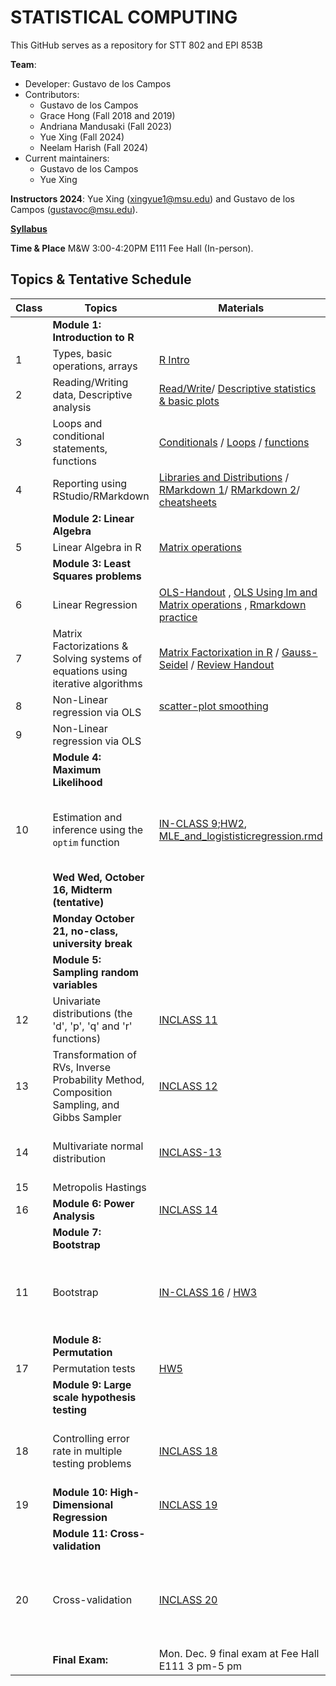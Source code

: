 # STATISTICAL COMPUTING


This GitHub serves as a repository for STT 802 and EPI 853B

**Team**:
  - Developer: Gustavo de los Campos
  - Contributors:
    - Gustavo de los Campos 
    - Grace Hong (Fall 2018 and 2019)
    - Andriana Mandusaki (Fall 2023)
    - Yue Xing (Fall 2024)
    - Neelam Harish (Fall 2024)
  - Current maintainers:
    - Gustavo de los Campos
    - Yue Xing

    
**Instructors 2024**:  Yue Xing (xingyue1@msu.edu) and Gustavo de los Campos (gustavoc@msu.edu).

**[Syllabus](https://www.dropbox.com/scl/fi/lw78dsrbs00xj0ztnw8hd/STT802_EPI853B-Syllabus-Fall-2024.pdf?rlkey=vnqe36czlz85drfiujeal097l&st=5rlc00xt&dl=0)**

**Time & Place** M&W 3:00-4:20PM E111 Fee Hall (In-person). 

## Topics & Tentative Schedule



|Class | Topics | Materials| In-class | Homework|
|----|----|----|---|---|
|  | **Module 1: Introduction to R** | | |
|1|Types, basic operations, arrays|[R Intro](https://github.com/gdlc/STAT_COMP/blob/master/HANDOUTS/RIntro.md)| [IN-CLASS 1](https://github.com/gdlc/STAT_COMP/blob/master/INCLASS/INCLASS_1.md)| |
|2|Reading/Writing data, Descriptive analysis|[Read/Write](https://github.com/gdlc/STAT_COMP/blob/master/HANDOUTS/RIntro.md#read-write)/ [Descriptive statistics & basic plots](https://github.com/gdlc/STAT_COMP/blob/master/HANDOUTS/RIntro.md#descriptives) | [IN-CLASS 2](https://github.com/gdlc/STAT_COMP/blob/master/INCLASS/INCLASS_2.md)| |
|3|Loops and conditional statements, functions|[Conditionals](https://github.com/QuantGen/RIntro#conditionals) / [Loops](https://github.com/gdlc/STAT_COMP/blob/master/HANDOUTS/RIntro.md#loops) / [functions](https://github.com/gdlc/STAT_COMP/blob/master/HANDOUTS/RIntro.md#functions)|[IN-CLASS 3](https://github.com/gdlc/STAT_COMP/blob/master/INCLASS/INCLASS_3.md)| |
|4|Reporting using RStudio/RMarkdown| [Libraries and Distributions](https://github.com/gdlc/STAT_COMP/blob/master/HANDOUTS/RIntro.md#libraries) / [RMarkdown 1](https://rmarkdown.rstudio.com/lesson-1.html)/ [RMarkdown 2](https://github.com/gdlc/STAT_COMP/blob/master/HANDOUTS/RMarkdown_for_beginners.Rmd)/ [cheatsheets](https://rmarkdown.rstudio.com/lesson-15.html) || |
| | **Module 2: Linear Algebra** | | | |
|5|Linear Algebra in R |[Matrix operations](https://github.com/gdlc/STAT_COMP/blob/master/HANDOUTS/LinearAlgebra.md)|[INCLASS 4](https://github.com/gdlc/STAT_COMP/blob/master/INCLASS/INCLASS_4.md) |
| | **Module 3: Least Squares problems** || |
|6|Linear Regression| [OLS-Handout](https://github.com/gdlc/STAT_COMP/blob/master/HANDOUTS/OLS.pdf) , [OLS Using lm and Matrix operations](https://github.com/gdlc/STAT_COMP/blob/master/HANDOUTS/OLS.md) , [Rmarkdown practice](https://github.com/gdlc/STAT_COMP/blob/master/HANDOUTS/MLR.Rmd) |[INCLASS 5](https://github.com/gdlc/STAT_COMP/blob/master/INCLASS/INCLASS_5.md) | [HW 1](https://github.com/gdlc/STAT_COMP/blob/master/HW/HW1.md)  |
  |7| Matrix Factorizations & Solving systems of equations using iterative algorithms | [Matrix Factorixation in R](https://github.com/gdlc/STAT_COMP/blob/master/HANDOUTS/LinearAlgebra.md#matrix-factorization) / [Gauss-Seidel](https://github.com/gdlc/STAT_COMP/blob/master/HANDOUTS/GaussSeidel.md) / [Review Handout](https://github.com/gdlc/STAT_COMP/blob/master/HANDOUTS/SOLVING_SYSTEMS_OF_LINEAR_EQUATIONS.pdf)  | [IN-CLASS 6](https://github.com/gdlc/STAT_COMP/blob/master/INCLASS/INCLASS_6.md) | |
|8| Non-Linear regression via OLS | [scatter-plot smoothing](https://github.com/gdlc/STAT_COMP/blob/master/HANDOUTS/scatter_plot_smoothing.md)| [IN-CLASS 7](https://github.com/gdlc/STAT_COMP/blob/master/HANDOUTS/Inclass%207_F2023.Rmd)  | |
|9| Non-Linear regression via OLS | |[IN-CLASS 8](https://github.com/gdlc/STAT_COMP/blob/master/INCLASS/INCLASS_8_F23.md)| |
| | **Module 4: Maximum Likelihood** | | | |
|10 |Estimation and inference using the `optim` function |[IN-CLASS 9](https://github.com/gdlc/STAT_COMP/blob/master/INCLASS/INCLASS_9.md);[HW2](https://github.com/gdlc/STAT_COMP/blob/master/HW/HW2_Fall23.pdf),  [MLE_and_logististicregression.rmd](https://github.com/gdlc/STAT_COMP/blob/master/HANDOUTS/MLE_and_logistic_regression_working_file.Rmd)| [ML Bernoulli](https://github.com/gdlc/STAT_COMP/blob/master/HANDOUTS/ML_BERNOULLI.md), [Logistic Regression handout](https://github.com/gdlc/STAT_COMP/blob/master/HANDOUTS/LogisticRegression.pdf) / [Scripts](https://github.com/gdlc/STAT_COMP/blob/master/HANDOUTS/ML_LOGISTIC_REGRESSION_SCRIPTS.pdf) | |
| | **Wed Wed, October 16, Midterm (tentative)**| |  | |
| | **Monday October 21, no-class, university break** |  | | |
| | **Module 5: Sampling random variables** | | | |
|12| Univariate distributions (the 'd', 'p', 'q' and 'r' functions)|[INCLASS 11](https://github.com/gdlc/STAT_COMP/blob/master/INCLASS/INCLASS_11.md)|[Distributions](https://github.com/gdlc/STAT_COMP/blob/master/HANDOUTS/RIntro.md#distributions)|
|13| Transformation of RVs, Inverse Probability Method, Composition Sampling, and Gibbs Sampler |[INCLASS 12](https://github.com/gdlc/STAT_COMP/blob/master/INCLASS/INCLASS_12.md)  | [Sampling RVs handout](https://github.com/gdlc/STAT_COMP/blob/master/HANDOUTS/SimulatingRandomVariables.pdf) | | |
|14| Multivariate normal distribution |[INCLASS-13](https://github.com/gdlc/STAT_COMP//blob/master/INCLASS/INCLASS_13.md)|[Sampling RVs handout](https://github.com/gdlc/STAT_COMP/blob/master/HANDOUTS/SimulatingRandomVariables.pdf) / [Examples](https://github.com/gdlc/STAT_COMP/blob/master/HANDOUTS/MVNORM.md) | |
|15 | Metropolis Hastings | | [HW4](https://github.com/gdlc/STAT_COMP/blob/master/HW/HW4.pdf) | |
| 16 | **Module 6: Power Analysis** |[INCLASS 14](https://github.com/gdlc/STAT_COMP/blob/master/INCLASS/INCLASS_14.md)    | [Slides](https://github.com/gdlc/STAT_COMP/blob/master/HANDOUTS/ErrorRateAndPower.pdf) / [Handout](https://github.com/gdlc/STAT_COMP/blob/master/HANDOUTS/PowerAndErrorRates.pdf)  | |
| | **Module 7: Bootstrap** | | | |
|11|Bootstrap | [IN-CLASS 16](https://github.com/gdlc/STAT_COMP/blob/master/INCLASS/INCLASS_16.md) / [HW3](https://github.com/gdlc/STAT_COMP/blob/master/HW/HW4.pdf)|[HANDOUT](https://github.com/gdlc/STAT_COMP/blob/master/HANDOUTS/Bootstrap.pdf)/ [Efron & Hastie (2017)](https://web.stanford.edu/~hastie/CASI/) / [Efron's video](https://www.youtube.com/watch?v=H2tOhMaXWvI)| |
| | **Module 8: Permutation** ||| |
|17| Permutation tests | [HW5](https://github.com/gdlc/STAT_COMP/blob/master/HW/HW5.pdf) |[INCLASS 17](https://github.com/gdlc/STAT_COMP/blob/master/INCLASS/INCLASS_17.md)|[Permutation](https://github.com/gdlc/STAT_COMP/blob/master/HANDOUTS/PERMUTATION.md) | |
| | **Module 9: Large scale hypothesis testing** || |
|18|Controlling error rate in multiple testing problems| [INCLASS 18](https://github.com/gdlc/STAT_COMP/blob/master/INCLASS/INCLASS_18.md)    |[Handout](https://github.com/gdlc/STAT_COMP/blob/master/HANDOUTS/MultipleTesting.pdf) / [Ch. 15, Efron & Hastie (2017)](https://www.google.com/url?sa=t&rct=j&q=&esrc=s&source=web&cd=&cad=rja&uact=8&ved=2ahUKEwiBwITgjZntAhUMHqwKHYi1C5oQFjABegQIBBAC&url=https%3A%2F%2Fweb.stanford.edu%2F~hastie%2FCASI_files%2FPDF%2Fcasi.pdf&usg=AOvVaw35RkePmQDVbV9mFQfiCn73) | |
|19 | **Module 10: High-Dimensional Regression** | [INCLASS 19](https://github.com/gdlc/STAT_COMP/blob/master/INCLASS/INCLASS_19.md)  |[Handout](https://github.com/gdlc/STAT_COMP/blob/master/HANDOUTS/penalizedRegressions.pdf) | |
| | **Module 11: Cross-validation** ||| |
|20| Cross-validation |[INCLASS 20](https://github.com/gdlc/STAT_COMP/blob/master/INCLASS/INCLASS_20.md) |[CV Examples](https://github.com/gdlc/STAT_COMP/blob/master/HANDOUTS/CROSSVALIDATION.md) / [Overview of the three resampling methods discussed](https://github.com/gdlc/STAT_COMP/blob/master/HANDOUTS/RESAMPLING_METHDOS.pdf) | |
||**Final Exam:**|	Mon. Dec. 9 final exam at Fee Hall E111 3 pm-5 pm| |

